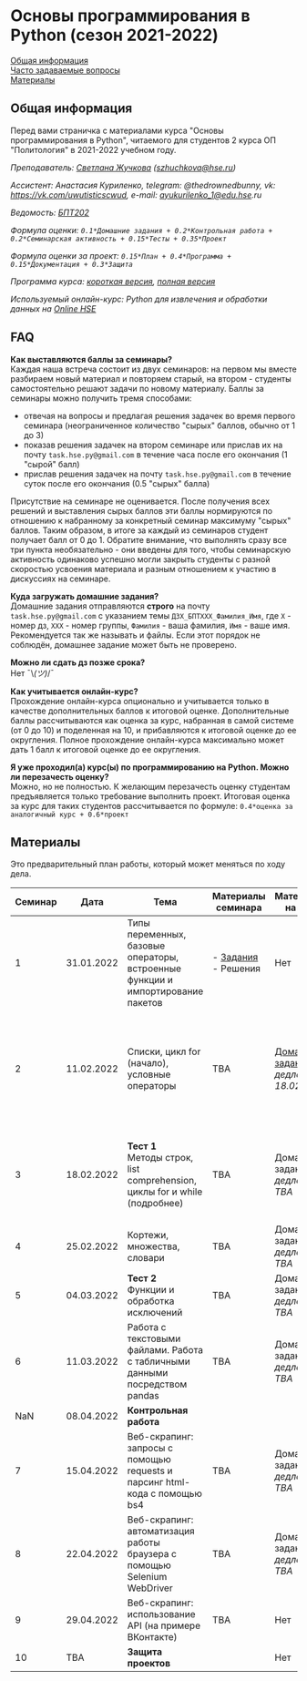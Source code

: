 # Основы программирования в Python (сезон 2021-2022)

[Общая информация](#general)  
[Часто задаваемые вопросы](#faq)  
[Материалы](#content)  

<a name="general"/>

## Общая информация

Перед вами страничка с материалами курса "Основы программирования в Python", читаемого для студентов 2 курса ОП "Политология" в 2021-2022 учебном году.

_Преподаватель: [Светлана Жучкова](https://www.hse.ru/staff/lanalob) (szhuchkova@hse.ru)_

_Ассистент: Анастасия Куриленко, telegram: @thedrownedbunny, vk: https://vk.com/uwutisticscwud, e-mail: ayukurilenko_1@edu.hse.ru_

_Ведомость: [БПТ202](https://docs.google.com/spreadsheets/d/1U59sauSqdKXbp0kNSorjWPna6jXvUYziPOtMe8cHoMk/edit?usp=sharing)_

_Формула оценки: `0.1*Домашние задания + 0.2*Контрольная работа + 0.2*Семинарская активность + 0.15*Тесты + 0.35*Проект`_

_Формула оценки за проект: `0.15*План + 0.4*Программа + 0.15*Документация + 0.3*Защита`_

_Программа курса: [короткая версия](https://www.hse.ru/edu/courses/470961871), [полная версия](http://lms.hse.ru/index.php?page=discipline_programs&page_point=summary&dp_id=900577)_

_Используемый онлайн-курс: Python для извлечения и обработки данных на [Online HSE](https://online.hse.ru/course/view.php?id=4945)_

<a name="faq"/>

## FAQ
**Как выставляются баллы за семинары?**  
Каждая наша встреча состоит из двух семинаров: на первом мы вместе разбираем новый материал и повторяем старый, на втором - студенты самостоятельно решают задачи по новому материалу. Баллы за семинары можно получить тремя способами: 
- отвечая на вопросы и предлагая решения задачек во время первого семинара (неограниченное количество "сырых" баллов, обычно от 1 до 3)
- показав решения задачек на втором семинаре или прислав их на почту `task.hse.py@gmail.com` в течение часа после его окончания (1 "сырой" балл)
- прислав решения задачек на почту `task.hse.py@gmail.com` в течение суток после его окончания (0.5 "сырых" балла)

Присутствие на семинаре не оценивается. После получения всех решений и выставления сырых баллов эти баллы нормируются по отношению к набранному за конкретный семинар максимуму "сырых" баллов. Таким образом, в итоге за каждый из семинаров студент получает балл от 0 до 1. Обратите внимание, что выполнять сразу все три пункта необязательно - они введены для того, чтобы семинарскую активность одинаково успешно могли закрыть студенты с разной скоростью усвоения материала и разным отношением к участию в дискуссиях на семинаре. 

**Куда загружать домашние задания?**  
Домашние задания отправляются **строго** на почту `task.hse.py@gmail.com` с указанием темы `ДЗX_БПТXXX_Фамилия_Имя`, где `Х` - номер дз, `ХХХ` - номер группы, `Фамилия` - ваша фамилия, `Имя` - ваше имя. Рекомендуется так же называть и файлы. Если этот порядок не соблюдён, домашнее задание может быть не проверено.

**Можно ли сдать дз позже срока?**  
Нет ¯\\_(ツ)_/¯ 

**Как учитывается онлайн-курс?**  
Прохождение онлайн-курса опционально и учитывается только в качестве дополнительных баллов к итоговой оценке. Дополнительные баллы рассчитываются как оценка за курс, набранная в самой системе (от 0 до 10) и поделенная на 10, и прибавляются к итоговой оценке до ее округления. Полное прохождение онлайн-курса максимально может дать 1 балл к итоговой оценке до ее округления.

**Я уже проходил(а) курс(ы) по программированию на Python. Можно ли перезачесть оценку?**  
Можно, но не полностью. К желающим перезачесть оценку студентам предъявляется только требование выполнить проект. Итоговая оценка за курс для таких студентов рассчитывается по формуле: `0.4*оценка за аналогичный курс + 0.6*проект`

<a name="content"/>

## Материалы

Это предварительный план работы, который может меняться по ходу дела.

| Семинар | Дата | Тема | Материалы семинара | Материалы на дом | Недели онлайн-курса |
|---------|------|------|--------------------|------------------|----------------| 
| 1 | 31.01.2022 | Типы переменных, базовые операторы, встроенные функции и импортирование пакетов | - [Задания](https://disk.yandex.ru/d/O4vuA20_sI8W8A) <br> - Решения | Нет | Неделя 1. Переменные и арифметические действия |
| 2 | 11.02.2022 | Списки, цикл for (начало), условные операторы | TBA | [Домашнее задание 1](https://yadi.sk/d/dG7bsqldUzZ6Wg) <br> *дедлайн: 18.02.22* | Неделя 2. Логический тип данных и условный оператор <br> Неделя 4. Введение в структурированные типы данных и цикл for <br> Неделя 5. Методы | 
| 3 | 18.02.2022 | **Тест 1** <br> Методы строк, list comprehension, циклы for и while (подробнее) | TBA | Домашнее задание 2 <br> *дедлайн: TBA* | Неделя 3. Цикл while <br> Неделя 4. Введение в структурированные типы данных и цикл for <br> Неделя 5. Методы | 
| 4 | 25.02.2022 | Кортежи, множества, словари | TBA | Домашнее задание 3 <br> *дедлайн: TBA* | Неделя 6. Неупорядоченные типы данных | 
| 5 | 04.03.2022 | **Тест 2** <br> Функции и обработка исключений | TBA | Домашнее задание 4 <br> *дедлайн: TBA* | Неделя 8. Функции | 
| 6 | 11.03.2022 | Работа с текстовыми файлами. Работа с табличными данными посредством pandas | TBA | Домашнее задание 5 <br> *дедлайн: TBA* | Работа с файлами |
| NaN | 08.04.2022 | **Контрольная работа** |  |  |  |
| 7 | 15.04.2022 | Веб-скрапинг: запросы с помощью requests и парсинг html-кода с помощью bs4 | TBA | Домашнее задание 6 <br> *дедлайн: TBA* | Неделя 10. Скрейпинг: сбор ссылок с сайта  <br> Неделя 11. Подведение итогов|
| 8 | 22.04.2022 | Веб-скрапинг: автоматизация работы браузера с помощью Selenium WebDriver | TBA | Домашнее задание 7 <br> *дедлайн: TBA* | TBA |
| 9 | 29.04.2022 | Веб-скрапинг: использование API (на примере ВКонтакте)| TBA | Нет | TBA |
| 10 | TBA | **Защита проектов** |  | Нет | Нет |
